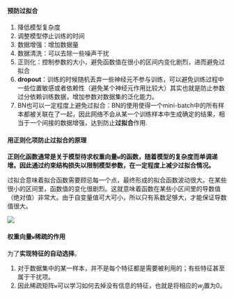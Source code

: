 #### 预防过拟合

1. 降低模型复杂度
2. 调整模型停止训练的时间
3. 数据增强：增加数据量
4. 数据清洗：可以去除一些噪声干扰
5. 正则化：控制参数的大小，避免函数值在很小的区间内变化剧烈，进而避免过拟合
6. **dropout**：训练的时候随机丢弃一些神经元不参与训练，可以避免训练过程中一些位置敏感或者依赖性（避免某个神经元作用比较大）其实也就是防止参数过分依赖训练数据，增加参数对数据集的泛化能力。
7. BN也可以一定程度上避免过拟合：BN的使用使得一个mini-batch中的所有样本都被关联在了一起，因此网络不会从某一个训练样本中生成确定的结果，相当于一个间接的数据增强，达到防止**过拟合**作用.

#### 用正则化项防止过拟合的原理

**正则化函数通常是关于模型待求权重向量`w`的函数，随着模型的复杂度而单调递增。因此通过约束结构损失以限制模型参数，在一定程度上减少过拟合情况。**

过拟合意味着拟合函数需要顾忌每一个点，最终形成的拟合函数波动很大。在某些很小的区间里，函数值的变化很剧烈。这就意味着函数在某些小区间里的导数值（绝对值）非常大。由于自变量值可大可小，所以只有系数足够大，才能保证导数值很大。

![](https://tva1.sinaimg.cn/large/008i3skNly1gw9w0n7v1ej30670600sm.jpg)

#### 权重向量`w`稀疏的作用

为了**实现特征的自动选择**。

1. 对于数据集中的某一样本，并不是每个特征都是需要被利用的；有些特征甚至属于干扰项。
2. 因此稀疏矩阵`w`可以学习如何去掉没有信息的特征，也就是将相应的$w_j$置为0。

